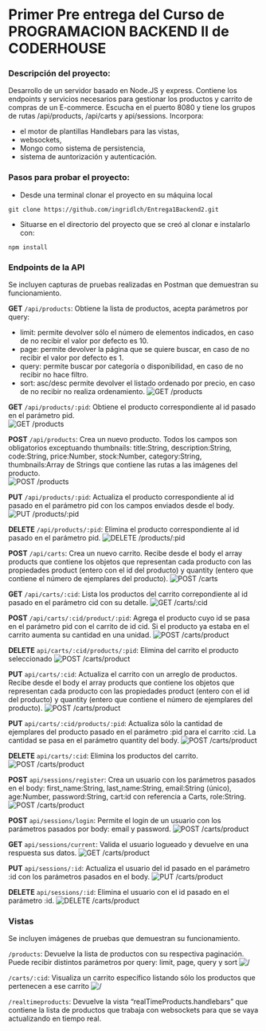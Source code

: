 # Primer Pre entrega del Curso de PROGRAMACION BACKEND II de CODERHOUSE

### Descripción del proyecto:

Desarrollo de un servidor basado en Node.JS y express. Contiene los endpoints y servicios necesarios para gestionar los productos y carrito de compras de un E-commerce.
Escucha en el puerto 8080 y tiene los grupos de rutas /api/products, /api/carts y api/sessions.
Incorpora:

- el motor de plantillas Handlebars para las vistas,
- websockets,
- Mongo como sistema de persistencia,
- sistema de auntorización y autenticación.

### Pasos para probar el proyecto:

- Desde una terminal clonar el proyecto en su máquina local

```batch
git clone https://github.com/ingridlch/Entrega1Backend2.git
```

- Situarse en el directorio del proyecto que se creó al clonar e instalarlo con:

```batch
npm install
```

### Endpoints de la API

Se incluyen capturas de pruebas realizadas en Postman que demuestran su funcionamiento.

**GET** `/api/products`: Obtiene la lista de productos, acepta parámetros por query:

- limit: permite devolver sólo el número de elementos indicados, en caso de no recibir el valor por defecto es 10.
- page: permite devolver la página que se quiere buscar, en caso de no recibir el valor por defecto es 1.
- query: permite buscar por categoría o disponibilidad, en caso de no recibir no hace filtro.
- sort: asc/desc permite devolver el listado ordenado por precio, en caso de no recibir no realiza ordenamiento.
  ![GET /products](./src/public/images/GETproducts.jpg)

**GET** `/api/products/:pid`: Obtiene el producto correspondiente al id pasado en el parámetro pid.\
![GET /products](./src/public/images/GETproducts2.jpg)

**POST** `/api/products`: Crea un nuevo producto. Todos los campos son obligatorios exceptuando thumbnails: title:String, description:String, code:String, price:Number, stock:Number, category:String, thumbnails:Array de Strings que contiene las rutas a las imágenes del producto. \
![POST /products](./src/public/images/POSTproducts.jpg)

**PUT** `/api/products/:pid`: Actualiza el producto correspondiente al id pasado en el parámetro pid con los campos enviados desde el body.
![PUT /products/:pid](./src/public/images/PUTproducts2.jpg)

**DELETE** `/api/products/:pid`: Elimina el producto correspondiente al id pasado en el parámetro pid.
![DELETE /products/:pid](./src/public/images/DELETEproducts2.jpg)

**POST** `/api/carts`: Crea un nuevo carrito. Recibe desde el body el array products que contiene los objetos que representan cada producto con las propiedades product (entero con el id del producto) y quantity (entero que contiene el número de ejemplares del producto).
![POST /carts](./src/public/images/POSTcarts.jpg)

**GET** `/api/carts/:cid`: Lista los productos del carrito correpondiente al id pasado en el parámetro cid con su detalle.
![GET /carts/:cid](./src/public/images/GETcarts1.jpg)

**POST** `/api/carts/:cid/product/:pid`: Agrega el producto cuyo id se pasa en el parámetro pid con el carrito de id cid. Si el producto ya estaba en el carrito aumenta su cantidad en una unidad.
![POST /carts/product](./src/public/images/POSTcartsproduct.jpg)

**DELETE** `api/carts/:cid/products/:pid`: Elimina del carrito el producto seleccionado
![POST /carts/product](./src/public/images/DELETEcartsproducts.jpg)

**PUT** `api/carts/:cid`: Actualiza el carrito con un arreglo de productos. Recibe desde el body el array products que contiene los objetos que representan cada producto con las propiedades product (entero con el id del producto) y quantity (entero que contiene el número de ejemplares del producto).
![POST /carts/product](./src/public/images/PUTcarts.jpg)

**PUT** `api/carts/:cid/products/:pid`: Actualiza sólo la cantidad de ejemplares del producto pasado en el parámetro :pid para el carrito :cid. La cantidad se pasa en el parámetro quantity del body.
![POST /carts/product](./src/public/images/PUTcartsproducts.jpg)

**DELETE** `api/carts/:cid`: Elimina los productos del carrito.
![POST /carts/product](./src/public/images/DELETEcarts.jpg)

**POST** `api/sessions/register`: Crea un usuario con los parámetros pasados en el body: first_name:String, last_name:String, email:String (único), age:Number, password:String, cart:id con referencia a Carts, role:String.
![POST /carts/product](./src/public/images/POSTsessionsRegister.jpg)

**POST** `api/sessions/login`: Permite el login de un usuario con los parámetros pasados por body: email y password.
![POST /carts/product](./src/public/images/POSTsessionsLogin.jpg)

**GET** `api/sessions/current`: Valida el usuario logueado y devuelve en una respuesta sus datos.
![GET /carts/product](./src/public/images/GETsessionsCurrent.jpg)

**PUT** `api/sessions/:id`: Actualiza el usuario del id pasado en el parámetro :id con los parámetros pasados en el body.
![PUT /carts/product](./src/public/images/PUTsessions.jpg)

**DELETE** `api/sessions/:id`: Elimina el usuario con el id pasado en el parámetro :id.
![DELETE /carts/product](./src/public/images/DELETEsessions.jpg)

### Vistas

Se incluyen imágenes de pruebas que demuestran su funcionamiento.

`/products`: Devuelve la lista de productos con su respectiva paginación. Puede recibir distintos parámetros por query: limit, page, query y sort
![/](./src/public/images/products.jpg)

`/carts/:cid`: Visualiza un carrito específico listando sólo los productos que pertenecen a ese carrito
![/](./src/public/images/carts.jpg)

`/realtimeproducts`: Devuelve la vista “realTimeProducts.handlebars” que contiene la lista de productos que trabaja con websockets para que se vaya actualizando en tiempo real.
